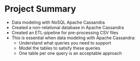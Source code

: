 # Project Summary
- Data modeling with NoSQL Apache Cassandra
- Created a non-relational database in Apache Cassandra
- Created an ETL-pipeline for pre-processing CSV files
- This is essential when data modeling with Apache Cassandra: 
	- Understand what queries you need to support 
	- Model the tables to satisfy these queries
	- One table per one query is an acceptable approach